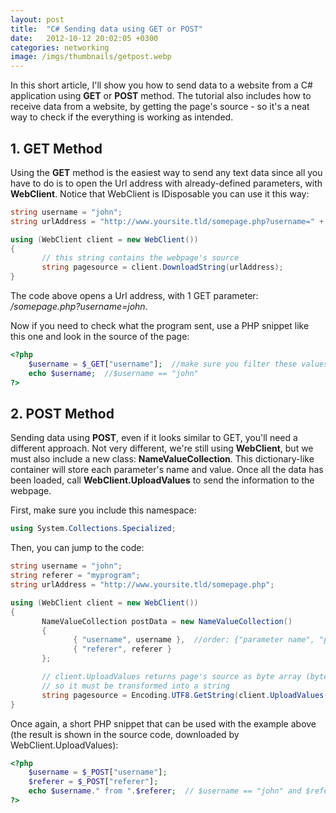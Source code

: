 ```yaml
---
layout: post
title:  "C# Sending data using GET or POST"
date:   2012-10-12 20:02:05 +0300
categories: networking
image: /imgs/thumbnails/getpost.webp
---
```


In this short article, I'll show you how to send data to a website from a C# application using **GET** or **POST** method. The tutorial also includes how to receive data from a website, by getting the page's source - so it's a neat way to check if the everything is working as intended.

## 1\. GET Method

Using the **GET** method is the easiest way to send any text data since all you have to do is to open the Url address with already-defined parameters, with **WebClient**. Notice that WebClient is IDisposable you can use it this way:

```csharp
string username = "john";
string urlAddress = "http://www.yoursite.tld/somepage.php?username=" + username;  

using (WebClient client = new WebClient())
{
       // this string contains the webpage's source
       string pagesource = client.DownloadString(urlAddress);  
}
```

The code above opens a Url address, with 1 GET parameter: _/somepage.php?username=john_.

Now if you need to check what the program sent, use a PHP snippet like this one and look in the source of the page:

```php
<?php
    $username = $_GET["username"];  //make sure you filter these values, before showing them
    echo $username;  //$username == "john"
?>
```

## 2\. POST Method

Sending data using **POST**, even if it looks similar to GET, you'll need a different approach. Not very different, we're still using **WebClient**, but we must also include a new class: **NameValueCollection**. This dictionary-like container will store each parameter's name and value. Once all the data has been loaded, call **WebClient.UploadValues** to send the information to the webpage.

First, make sure you include this namespace:

```csharp
using System.Collections.Specialized;
```

Then, you can jump to the code:

```csharp
string username = "john";
string referer = "myprogram";
string urlAddress = "http://www.yoursite.tld/somepage.php";

using (WebClient client = new WebClient())
{
       NameValueCollection postData = new NameValueCollection() 
       { 
              { "username", username },  //order: {"parameter name", "parameter value"}
              { "referer", referer }
       };

       // client.UploadValues returns page's source as byte array (byte[])
       // so it must be transformed into a string
       string pagesource = Encoding.UTF8.GetString(client.UploadValues(urlAddress, postData));
}
```

Once again, a short PHP snippet that can be used with the example above (the result is shown in the source code, downloaded by WebClient.UploadValues):

```php
<?php
    $username = $_POST["username"];  
    $referer = $_POST["referer"];
    echo $username." from ".$referer;  // $username == "john" and $referer == "myprogram"
?>
```